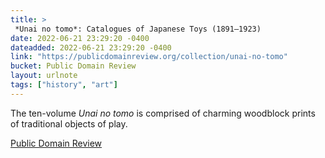 ```yaml
---
title: > 
 *Unai no tomo*: Catalogues of Japanese Toys (1891–1923)
date: 2022-06-21 23:29:20 -0400
dateadded: 2022-06-21 23:29:20 -0400
link: "https://publicdomainreview.org/collection/unai-no-tomo"
bucket: Public Domain Review
layout: urlnote
tags: ["history", "art"]
--- 
```

The ten-volume *Unai no tomo* is comprised of charming woodblock prints of traditional objects of play.
 <!-- end excerpt --> 
<div class='bucket'><a class='internal-link' href='/buckets/public-domain-review'>Public Domain Review</a></div> 

